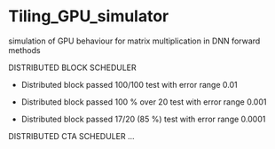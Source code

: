 # Tiling_GPU_simulator
simulation of GPU behaviour for matrix multiplication in DNN forward methods

DISTRIBUTED BLOCK SCHEDULER

- Distributed block passed 100/100 test with error range 0.01

- Distributed block passed  100 % over 20 test with error range 0.001

- Distributed block passed  17/20 (85 %) test with error range 0.0001

DISTRIBUTED CTA SCHEDULER ...